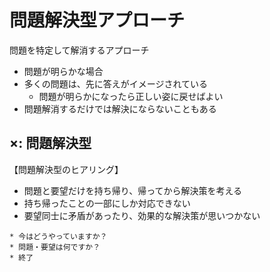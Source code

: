 # 問題解決型アプローチ

問題を特定して解消するアプローチ

* 問題が明らかな場合
* 多くの問題は、先に答えがイメージされている
    * 問題が明らかになったら正しい姿に戻せばよい
* 問題解消するだけでは解決にならないこともある

## ×: 問題解決型

【問題解決型のヒアリング】

* 問題と要望だけを持ち帰り、帰ってから解決策を考える
* 持ち帰ったことの一部にしか対応できない
* 要望同士に矛盾があったり、効果的な解決策が思いつかない

```text
* 今はどうやっていますか？
* 問題・要望は何ですか？
* 終了
```